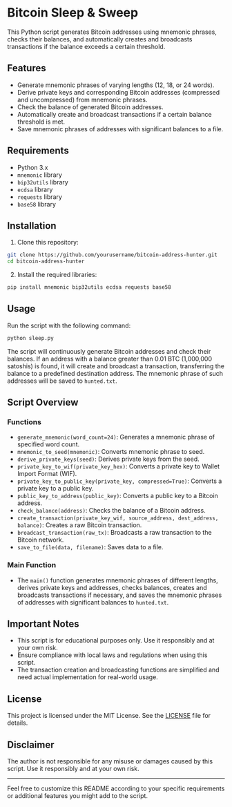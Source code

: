 # Bitcoin Sleep & Sweep

This Python script generates Bitcoin addresses using mnemonic phrases, checks their balances, and automatically creates and broadcasts transactions if the balance exceeds a certain threshold.

## Features

- Generate mnemonic phrases of varying lengths (12, 18, or 24 words).
- Derive private keys and corresponding Bitcoin addresses (compressed and uncompressed) from mnemonic phrases.
- Check the balance of generated Bitcoin addresses.
- Automatically create and broadcast transactions if a certain balance threshold is met.
- Save mnemonic phrases of addresses with significant balances to a file.

## Requirements

- Python 3.x
- `mnemonic` library
- `bip32utils` library
- `ecdsa` library
- `requests` library
- `base58` library

## Installation

1. Clone this repository:

```sh
git clone https://github.com/yourusername/bitcoin-address-hunter.git
cd bitcoin-address-hunter
```

2. Install the required libraries:

```sh
pip install mnemonic bip32utils ecdsa requests base58
```

## Usage

Run the script with the following command:

```sh
python sleep.py
```

The script will continuously generate Bitcoin addresses and check their balances. If an address with a balance greater than 0.01 BTC (1,000,000 satoshis) is found, it will create and broadcast a transaction, transferring the balance to a predefined destination address. The mnemonic phrase of such addresses will be saved to `hunted.txt`.

## Script Overview

### Functions

- `generate_mnemonic(word_count=24)`: Generates a mnemonic phrase of specified word count.
- `mnemonic_to_seed(mnemonic)`: Converts mnemonic phrase to seed.
- `derive_private_keys(seed)`: Derives private keys from the seed.
- `private_key_to_wif(private_key_hex)`: Converts a private key to Wallet Import Format (WIF).
- `private_key_to_public_key(private_key, compressed=True)`: Converts a private key to a public key.
- `public_key_to_address(public_key)`: Converts a public key to a Bitcoin address.
- `check_balance(address)`: Checks the balance of a Bitcoin address.
- `create_transaction(private_key_wif, source_address, dest_address, balance)`: Creates a raw Bitcoin transaction.
- `broadcast_transaction(raw_tx)`: Broadcasts a raw transaction to the Bitcoin network.
- `save_to_file(data, filename)`: Saves data to a file.

### Main Function

- The `main()` function generates mnemonic phrases of different lengths, derives private keys and addresses, checks balances, creates and broadcasts transactions if necessary, and saves the mnemonic phrases of addresses with significant balances to `hunted.txt`.

## Important Notes

- This script is for educational purposes only. Use it responsibly and at your own risk.
- Ensure compliance with local laws and regulations when using this script.
- The transaction creation and broadcasting functions are simplified and need actual implementation for real-world usage.

## License

This project is licensed under the MIT License. See the [LICENSE](LICENSE) file for details.

## Disclaimer

The author is not responsible for any misuse or damages caused by this script. Use it responsibly and at your own risk.

---

Feel free to customize this README according to your specific requirements or additional features you might add to the script.
